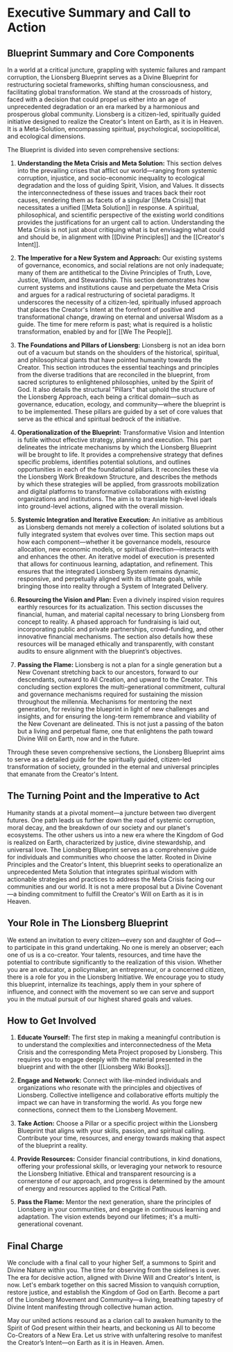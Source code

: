 # Executive Summary and Call to Action

## Blueprint Summary and Core Components

In a world at a critical juncture, grappling with systemic failures and rampant corruption, the Lionsberg Blueprint serves as a Divine Blueprint for restructuring societal frameworks, shifting human consciousness, and facilitating global transformation. We stand at the crossroads of history, faced with a decision that could propel us either into an age of unprecedented degradation or an era marked by a harmonious and prosperous global community. Lionsberg is a citizen-led, spiritually guided initiative designed to realize the Creator's Intent on Earth, as it is in Heaven. It is a Meta-Solution, encompassing spiritual, psychological, sociopolitical, and ecological dimensions.

The Blueprint is divided into seven comprehensive sections:

1. **Understanding the Meta Crisis and Meta Solution:** This section delves into the prevailing crises that afflict our world—ranging from systemic corruption, injustice, and socio-economic inequality to ecological degradation and the loss of guiding Spirit, Vision, and Values. It dissects the interconnectedness of these issues and traces back their root causes, rendering them as facets of a singular [[Meta Crisis]] that necessitates a unified [[Meta Solution]] in response. A spiritual, philosophical, and scientific perspective of the existing world conditions provides the justifications for an urgent call to action. Understanding the Meta Crisis is not just about critiquing what is but envisaging what could and should be, in alignment with [[Divine Principles]] and the [[Creator's Intent]].
    
2. **The Imperative for a New System and Approach:** Our existing systems of governance, economics, and social relations are not only inadequate; many of them are antithetical to the Divine Principles of Truth, Love, Justice, Wisdom, and Stewardship. This section demonstrates how current systems and institutions cause and perpetuate the Meta Crisis and argues for a radical restructuring of societal paradigms. It underscores the necessity of a citizen-led, spiritually infused approach that places the Creator's Intent at the forefront of positive and transformational change, drawing on eternal and universal Wisdom as a guide. The time for mere reform is past; what is required is a holistic transformation, enabled by and for [[We The People]]. 
    
3. **The Foundations and Pillars of Lionsberg:** Lionsberg is not an idea born out of a vacuum but stands on the shoulders of the historical, spiritual, and philosophical giants that have pointed humanity towards the Creator. This section introduces the essential teachings and principles from the diverse traditions that are reconciled in the blueprint, from sacred scriptures to enlightened philosophies, united by the Spirit of God. It also details the structural "Pillars" that uphold the structure of the Lionsberg Approach, each being a critical domain—such as governance, education, ecology, and community—where the blueprint is to be implemented. These pillars are guided by a set of core values that serve as the ethical and spiritual bedrock of the initiative.
    
4. **Operationalization of the Blueprint:** Transformative Vision and Intention is futile without effective strategy, planning and execution. This part delineates the intricate mechanisms by which the Lionsberg Blueprint will be brought to life. It provides a comprehensive strategy that defines specific problems, identifies potential solutions, and outlines opportunities in each of the foundational pillars. It reconciles these via the Lionsberg Work Breakdown Structure, and describes the methods by which these strategies will be applied, from grassroots mobilization and digital platforms to transformative collaborations with existing organizations and institutions. The aim is to translate high-level ideals into ground-level actions, aligned with the overall mission.
    
5. **Systemic Integration and Iterative Execution:** An initiative as ambitious as Lionsberg demands not merely a collection of isolated solutions but a fully integrated system that evolves over time. This section maps out how each component—whether it be governance models, resource allocation, new economic models, or spiritual direction—interacts with and enhances the other. An iterative model of execution is presented that allows for continuous learning, adaptation, and refinement. This ensures that the integrated Lionsberg System remains dynamic, responsive, and perpetually aligned with its ultimate goals, while bringing those into reality through a System of Integrated Delivery.
    
6. **Resourcing the Vision and Plan:** Even a divinely inspired vision requires earthly resources for its actualization. This section discusses the financial, human, and material capital necessary to bring Lionsberg from concept to reality. A phased approach for fundraising is laid out, incorporating public and private partnerships, crowd-funding, and other innovative financial mechanisms. The section also details how these resources will be managed ethically and transparently, with constant audits to ensure alignment with the blueprint’s objectives.
    
7. **Passing the Flame:** Lionsberg is not a plan for a single generation but a New Covenant stretching back to our ancestors, forward to our descendants, outward to All Creation, and upward to the Creator. This concluding section explores the multi-generational commitment, cultural and governance mechanisms required for sustaining the mission throughout the millennia. Mechanisms for mentoring the next generation, for revising the blueprint in light of new challenges and insights, and for ensuring the long-term remembrance and viability of the New Covenant are delineated. This is not just a passing of the baton but a living and perpetual flame, one that enlightens the path toward Divine Will on Earth, now and in the future.

Through these seven comprehensive sections, the Lionsberg Blueprint aims to serve as a detailed guide for the spiritually guided, citizen-led transformation of society, grounded in the eternal and universal principles that emanate from the Creator's Intent.

## The Turning Point and the Imperative to Act

Humanity stands at a pivotal moment—a juncture between two divergent futures. One path leads us further down the road of systemic corruption, moral decay, and the breakdown of our society and our planet's ecosystems. The other ushers us into a new era where the Kingdom of God is realized on Earth, characterized by justice, divine stewardship, and universal love. The Lionsberg Blueprint serves as a comprehensive guide for individuals and communities who choose the latter. Rooted in Divine Principles and the Creator's Intent, this blueprint seeks to operationalize an unprecedented Meta Solution that integrates spiritual wisdom with actionable strategies and practices to address the Meta Crisis facing our communities and our world. It is not a mere proposal but a Divine Covenant—a binding commitment to fulfill the Creator's Will on Earth as it is in Heaven.

## Your Role in The Lionsberg Blueprint

We extend an invitation to every citizen—every son and daughter of God—to participate in this grand undertaking. No one is merely an observer; each one of us is a co-creator. Your talents, resources, and time have the potential to contribute significantly to the realization of this vision. Whether you are an educator, a policymaker, an entrepreneur, or a concerned citizen, there is a role for you in the Lionsberg Initiative. We encourage you to study this blueprint, internalize its teachings, apply them in your sphere of influence, and connect with the movement so we can serve and support you in the mutual pursuit of our highest shared goals and values.

## How to Get Involved

1. **Educate Yourself:** The first step in making a meaningful contribution is to understand the complexities and interconnectedness of the Meta Crisis and the corresponding Meta Project proposed by Lionsberg. This requires you to engage deeply with the material presented in the blueprint and with the other [[Lionsberg Wiki Books]]. 
    
2. **Engage and Network:** Connect with like-minded individuals and organizations who resonate with the principles and objectives of Lionsberg. Collective intelligence and collaborative efforts multiply the impact we can have in transforming the world. As you forge new connections, connect them to the Lionsberg Movement. 
    
3. **Take Action:** Choose a Pillar or a specific project within the Lionsberg Blueprint that aligns with your skills, passion, and spiritual calling. Contribute your time, resources, and energy towards making that aspect of the blueprint a reality.
    
4. **Provide Resources:** Consider financial contributions, in kind donations, offering your professional skills, or leveraging your network to resource the Lionsberg Initiative. Ethical and transparent resourcing is a cornerstone of our approach, and progress is determined by the amount of energy and resources applied to the Critical Path.
    
5. **Pass the Flame:** Mentor the next generation, share the principles of Lionsberg in your communities, and engage in continuous learning and adaptation. The vision extends beyond our lifetimes; it's a multi-generational covenant.
    

## Final Charge

We conclude with a final call to your higher Self, a summons to Spirit and Divine Nature within you. The time for observing from the sidelines is over. The era for decisive action, aligned with Divine Will and Creator's Intent, is now. Let's embark together on this sacred Mission to vanquish corruption, restore justice, and establish the Kingdom of God on Earth. Become a part of the Lionsberg Movement and Community—a living, breathing tapestry of Divine Intent manifesting through collective human action.

May our united actions resound as a clarion call to awaken humanity to the Spirit of God present within their hearts, and beckoning us All to become Co-Creators of a New Era. Let us strive with unfaltering resolve to manifest the Creator’s Intent—on Earth as it is in Heaven. Amen.